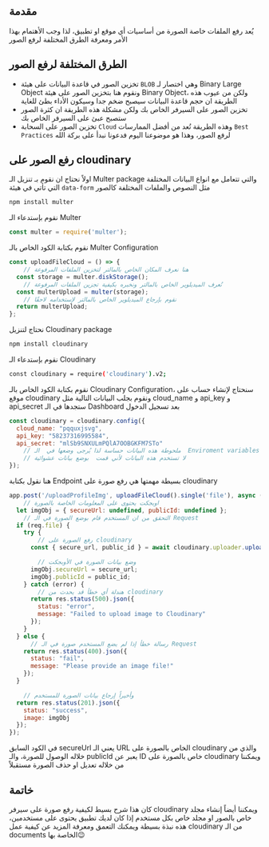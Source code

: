 ## مقدمة
يُعد رفع الملفات خاصة الصورة من أساسيات أي موقع او تطبيق، لذا وجب الأهتمام بهذا الأمر ومعرفة الطرق المختلفة لرفع الصور 

## الطرق المختلفة لرفع الصور
- تخزين الصور في قاعدة البيانات على هيئة  `BLOB`  وهي اختصار لـ  Binary Large Object ونقوم هنا بتخزين الصور على هيئة Binary Object، ولكن من عيوب هذه الطريقة ان حجم قاعدة البيانات سيصبح ضخم جدا وسيكون الأداء بطئ للغاية 
- تخزين الصور على السيرفر الخاص بك  ولكن مشكلة هذه الطريقة  ان كثرة الصور ستصبح عبئ على السيرفر الخاص بك
- تخزين الصور على السحابة `Cloud` وهذه الطريقة تُعد من أفضل الممارسات  `Best Practices`  لرفع الصور، وهذا هو موضوعنا اليوم فدعونا نبدأ على بركة الله

## رفع الصور على cloudinary
اولاً نحتاج ان نقوم بـ تنزيل الـ Multer package والتي تتعامل مع انواع البيانات المختلفة التي تأتي في هيئة `data-form`  مثل النصوص والملفات المختلفة كالصور
```bash
npm install multer
```

نقوم بإستدعاء الـ Multer
```js
const multer = require('multer');
```

نقوم بكتابة الكود الخاص بالـ Multer Configuration
```js
const uploadFileCloud = () => {
	// هنا نعرف المكان الخاص بالمالتر لتخزين الملفات المرفوعة 
  const storage = multer.diskStorage();
	// نُعرف الميديلوير الخاص بالمالتر ونخبره بكيفية تجزين الملفات المرفوعة
  const multerUpload = multer(storage);
	// نقوم بإرجاع الميديلوير الخاص بالمالتر لإستخدامه لاحقًا 
  return multerUpload;
};
```

نحتاج لتنزيل Cloudinary package
```bash
npm install cloudinary
```

نقوم بإستدعاء الـ Cloudinary
```bash
const cloudinary = require('cloudinary').v2; 
```

نقوم بكتابة الكود الخاص بالـ  Cloudinary Configuration، سنحتاج لإنشاء حساب على موقع cloudinary ونقوم بجلب البيانات التالية مثل cloud_name و  api_key و api_secret ستجدها في الـ Dashboard بعد تسجيل الدخول    
```js
const cloudinary = cloudinary.config({ 
  cloud_name: "pqquxjsvg", 
  api_key: "58237316995584", 
  api_secret: "mlSb9SNXULmPQlA7OOBGKFM7STo"
	// ملحوطة هذه البيانات حساسة لذا يُرجى وضعها في  الـ  Enviroment variables 
	// لا تستخدم هذه البيانات لأني قمت  بوضع بيانات عشوائية
});
```

هنا نقول بكتابة Endpoint بسيطة مهمتها هي رفع صورة على cloudinary
```js
app.post('/uploadProfileImg', uploadFileCloud().single('file'), async (req, res) => {
	// اوبجكت يحتوى على المعلومات الخاصة بالصورة
  let imgObj = { secureUrl: undefined, publicId: undefined };
	// التحقق من ان المستخدم قام بوضع الصورة في الـ Request  
  if (req.file) {
    try {
		// رفع الصورة على cloudinary 
      const { secure_url, public_id } = await cloudinary.uploader.upload(req.file.path);

		// وضع بيانات الصورة في الأوبجكت
      imgObj.secureUrl = secure_url;
      imgObj.publicId = public_id;
    } catch (error) {
		// هندلة أي خطأ قد يحدث من cloudinary
      return res.status(500).json({
        status: "error",
        message: "Failed to upload image to Cloudinary"
      });
    }
  } else {
	  // رسالة خطأ إذا لم يضع المستخدم صورة في الـ Request
    return res.status(400).json({
      status: "fail",
      message: "Please provide an image file!"
    });
  }

	// وأخيراً إرجاع بيانات الصورة للمستخدم
  return res.status(201).json({
    status: "success",
    image: imgObj
  });
});
```
في الكود السابق  secureUrl يعني الـ URL الخاص بالصورة على cloudinary والذي من خلاله الوصول للصورة، والـ publicId يعبر عن ID خاص بالصورة على cloudinary ويمكننا من خلاله تعديل او حذف الصورة مستقبلاً

## خاتمة
كان هذا شرح بسيط لكيفية رفع صورة على سيرفر  cloudinary ويمكننا أيضاً إنشاء مجلد خاص بالصور او مجلد خاص بكل مستخدم إذا كان لديك تطبيق يحتوى على مستخدمين، هذه نبذة بسيطة ويمكنك التعمق ومعرفة المزيد عن كيفية عمل cloudinary من الـ documents الخاصة بها😉 